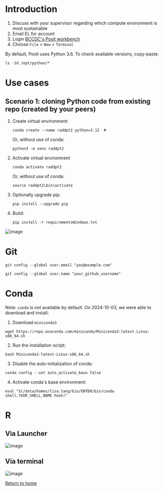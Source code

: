 
# Introduction

1. Discuss with your supervisor regarding which compute environment is most sustainable
2. Email EL for account
3. Login [BCCDC's Posit workbench](https://workbench-posit.bccdc.ca/)
4. Choose ```File``` > ```New``` > ```Terminal```
 
By default, Posit uses Python 3.6. To check available versions, copy-paste:
  ```
  ls -1d /opt/python/*
  ```

# Use cases 

## Scenario 1: cloning Python code from existing repo (created by your peers)

1. Create virtual environment:
   ```
   conda create --name raddpt2 python=3.12  # 
   ```
 
   Or, without use of conda:
   ```
   python3 -m venv raddpt2
   ```

2. Activate virtual environment
   ```
   conda activate raddpt2
   ```
 
   Or, without use of conda:
   ```
   source raddpt2\bin\activate
   ```

3. Optionally upgrade pip:
   ```
   pip install --upgrade pip
   ```

4. Build:
   ```
   pip install -r requirementsWindows.txt
   ```
   
 ![image](https://github.com/user-attachments/assets/8b6a87cc-e74c-43d5-9024-6b905604de00)




# Git

```
git config --global user.email "you@example.com"
```

```
git config --global user.name "your_github_username"
```


# Conda

Note: ```conda``` is not available by default. On 2024-10-03, we were able to download and install:

1. Download ```miniconda3``` 
  ```
  wget https://repo.anaconda.com/miniconda/Miniconda3-latest-Linux-x86_64.sh
  ```

2. Run the installation script:
  ```
  bash Miniconda3-latest-Linux-x86_64.sh
  ```

3. Disable the auto-initialization of conda:
  ```
  conda config --set auto_activate_base false
  ```

4. Activate conda's base environment:
  ```
  eval "$(/data/homes/lisa.tang/bin/ENTER/bin/conda shell.YOUR_SHELL_NAME hook)"
  ```

# R

## Via Launcher
![image](https://github.com/user-attachments/assets/a9e8a9f4-df82-4db0-b526-1cd93f00c486)

## Via terminal
![image](https://github.com/user-attachments/assets/ef04a109-feae-42c4-8050-fd7fe7bfb225)

[Return to home](..)
